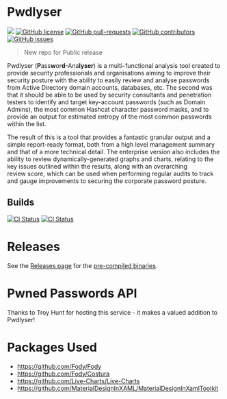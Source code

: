 # Pwdlyser
![](https://img.shields.io/maintenance/yes/2030.svg)
[![GitHub license](https://img.shields.io/github/license/ins1gn1a/Pwdlyser)](https://github.com/ins1gn1a/Pwdlyser/blob/master/LICENSE)
[![GitHub pull-requests](https://img.shields.io/github/issues-pr/ins1gn1a/Pwdlyser.svg)](https://GitHub.com/ins1gn1a/Pwdlyser/pull/)
[![GitHub contributors](https://img.shields.io/github/contributors/ins1gn1a/Pwdlyser.svg)](https://GitHub.com/ins1gn1a/Pwdlyser/graphs/contributors/)
[![GitHub issues](https://img.shields.io/github/issues/ins1ng1a/Pwdlyser)](https://GitHub.com/ins1gn1a/Pwdlyser/issues/)
> New repo for Public release

Pwdlyser (**P**ass**w**or**d**-Ana**lyser**) is a multi-functional analysis tool created to provide security professionals and organisations aiming to improve their security posture with the ability to easily review and analyse passwords from Active Directory domain accounts, databases, etc. The second was that it should be able to be used by security consultants and penetration testers to identify and target key-account passwords (such as Domain Admins), the most common Hashcat character password masks, and to provide an output for estimated entropy of the most common passwords within the list.

The result of this is a tool that provides a fantastic granular output and a simple report-ready format, both from a high level management summary and that of a more technical detail. The enterprise version also includes the ability to review dynamically-generated graphs and charts, relating to the key issues outlined within the results, along with an overarching review score, which can be used when performing regular audits to track and gauge improvements to securing the corporate password posture.

## Builds
[![CI Status](https://github.com/ins1gn1a/Pwdlyser/workflows/main-release/badge.svg?branch=master)](https://github.com/ins1gn1a/Pwdlyser/actions) 
[![CI Status](https://github.com/ins1gn1a/Pwdlyser/workflows/dev-build-check/badge.svg?branch=dev)](https://github.com/ins1gn1a/Pwdlyser/actions)


# Releases
See the [Releases page](https://github.com/ins1gn1a/Pwdlyser/releases/tag/latest) for the [pre-compiled binaries](https://github.com/ins1gn1a/Pwdlyser/releases/download/latest/Pwdlyser.exe).

# Pwned Passwords API
Thanks to Troy Hunt for hosting this service - it makes a valued addition to Pwdlyser!

# Packages Used
* https://github.com/Fody/Fody
* https://github.com/Fody/Costura
* https://github.com/Live-Charts/Live-Charts
* https://github.com/MaterialDesignInXAML/MaterialDesignInXamlToolkit
